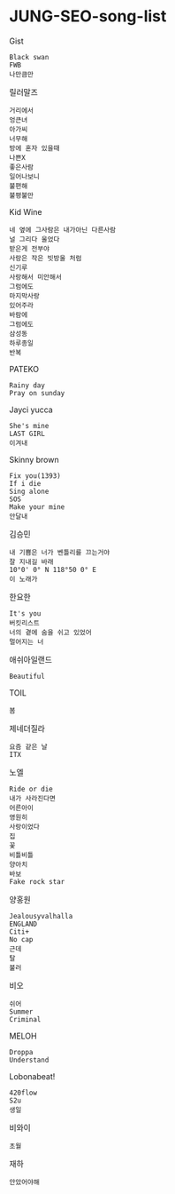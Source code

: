 # JUNG-SEO-song-list

Gist

	Black swan				
	FWB
    나만큼만

릴러말즈

	거리에서		
	엉큰녀		
	아가씨			
	너무해		
	방에 혼자 있을때		
	나쁜X		
	좋은사람		
	일어나보니		
	불편해		
	불평불만
    
Kid Wine

	네 옆에 그사람은 내가아닌 다른사람
    널 그리다 울었다
    받은게 전부야
    사랑은 작은 빗방울 처럼
    신기루
    사랑해서 미안해서
    그럼에도
	마지막사랑		
	있어주라	
    바람에
	그럼에도
    삼성동
    하루종일	
	반복

PATEKO	

    Rainy day
    Pray on sunday

Jayci yucca

	She's mine		
	LAST GIRL		
	이겨내

Skinny brown

	Fix you(1393)		
	If i die		
	Sing alone		
	SOS		
	Make your mine		
	안달내	

김승민

	내 기쁨은 너가 벤틀리를 끄는거야
    잘 지내길 바래
	10°0' 0° N 118°50 0° E		
	이 노래가	

한요한

	It's you		
	버킷리스트		
	너의 곁에 숨을 쉬고 있었어
    멀어지는 너

애쉬아일랜드

	Beautiful		

TOIL

	봄	
	
제네더질라

	요즘 같은 날		
	ITX	

노엘

	Ride or die		
	내가 사라진다면		
	어른아이		
	영원히		
	사랑이었다		
	집		
	꽃		
	비틀비틀		
	양아치		
	바보
    Fake rock star
    	
양홍원

	Jealousyvalhalla		
	ENGLAND		
	Citi+		
	No cap		
	근데		
	탈
    불러
    

비오

	쉬어		
	Summer
    Criminal

MELOH

	Droppa		
	Understand

Lobonabeat!

    420flow
    S2u
    생일

비와이

    초월

재하

    안았어야해
    


        
